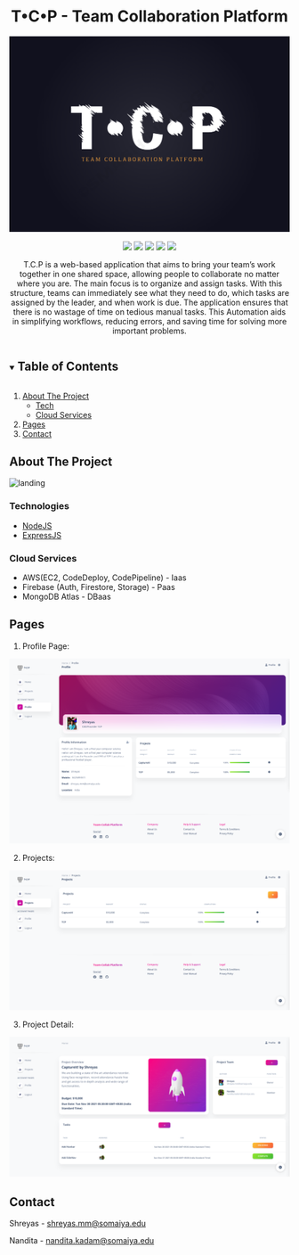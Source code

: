 <div align="center">
 
<h1 align="center">T•C•P - Team Collaboration Platform</h1>
  
![INTRO](./tcpLogo.png)
  
[![](https://img.shields.io/badge/Made_with-Nodejs-red?style=for-the-badge&logo=node.js)](https://nodejs.org/en/)
[![](https://img.shields.io/badge/IDE-Visual_Studio_Code-purple?style=for-the-badge&logo=visual-studio-code)](https://code.visualstudio.com/  "Visual Studio Code")
[![](https://img.shields.io/badge/Database-MongoDB-green?style=for-the-badge&logo=mongodb)](mongodb.com "MongoDB")
[![](https://img.shields.io/badge/Hosted_On-AWS-%23FF9900.svg?style=for-the-badge&logo=amazon-aws&logoColor=white)](#)
[![](https://img.shields.io/badge/Authentication_Service-firebase-%23039BE5.svg?style=for-the-badge&logo=firebase)](#)
</div>


<p align="center">
T.C.P is a web-based application that aims to bring your team’s work together in one shared space, allowing people to collaborate no matter where you are. The main focus is to organize and assign tasks. With this structure, teams can immediately see what they need to do, which tasks are assigned by the leader, and when work is due. The application ensures that there is no wastage of time on tedious manual tasks. This Automation aids in simplifying workflows, reducing errors, and saving time for solving more important problems.
</p>


<!-- TABLE OF CONTENTS -->
<details open="open">
  <summary><h2 style="display: inline-block">Table of Contents</h2></summary>
  <ol>
    <li>
      <a href="#about-the-project">About The Project</a>
      <ul>
        <li><a href="#technologies">Tech</a></li>
       <li><a href="#cloud-services">Cloud Services</a></li>
      </ul>
    </li>
    <li><a href="#pages">Pages</a></li>
    <li><a href="#contact">Contact</a></li>
  </ol>
</details>

<!-- ABOUT THE PROJECT -->
## About The Project

![landing](./landingPage.png)


### Technologies 

* [NodeJS](https://nodejs.org/en/)
* [ExpressJS](https://expressjs.com/en/starter/generator.html)

### Cloud Services

* AWS(EC2, CodeDeploy, CodePipeline) - Iaas
* Firebase (Auth, Firestore, Storage) - Paas
* MongoDB Atlas - DBaas

<!-- Pages -->

## Pages

1. Profile Page:


![INTRO](./profile.png)


2. Projects:

![INTRO](./projects.png)

3. Project Detail:

![INTRO](./projectDetails.png)

<!-- CONTACT -->
## Contact

Shreyas  - shreyas.mm@somaiya.edu

Nandita - nandita.kadam@somaiya.edu
